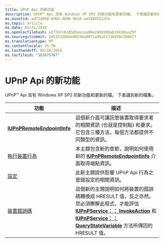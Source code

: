 ```yaml
---
title: UPnP Api 的新功能
description: UPnP™ Api 具有 Windows XP SP2 的新功能和更新的檔。 下表識別新的檔集。
ms.assetid: ad72d9b8-6db4-4b9b-9b10-ae3980521d7e
ms.topic: article
ms.date: 05/31/2018
ms.openlocfilehash: e27747c6185b5aecea86e240d388ab10410aa29f
ms.sourcegitcommit: 2d531328b6ed82d4ad971a45a5131b430c5866f7
ms.translationtype: MT
ms.contentlocale: zh-TW
ms.lasthandoff: 09/16/2019
ms.locfileid: "103675767"
---
```

# <a name="whats-new-in-the-upnp-apis"></a>UPnP Api 的新功能

UPnP™ Api 具有 Windows XP SP2 的新功能和更新的檔。 下表識別新的檔集。



| 功能                                                          | 描述                                                                                                                                                                                                                                                                                                                                                                   |
|------------------------------------------------------------------|-------------------------------------------------------------------------------------------------------------------------------------------------------------------------------------------------------------------------------------------------------------------------------------------------------------------------------------------------------------------------------|
| [**IUPnPRemoteEndpointInfo**](/windows/desktop/api/Upnphost/nn-upnphost-iupnpremoteendpointinfo)       | 這個新介面可讓託管裝置取得要求者的相關資訊 (也就是控制點) 和要求。 它包含三種方法，每個方法都提供不同類型的資訊。                                                                                                                                                              |
| [執行裝置行為](implementing-device-behavior.md) | 本主題包含新的章節，說明如何使用新的 [**IUPnPRemoteEndpointInfo**](/windows/desktop/api/Upnphost/nn-upnphost-iupnpremoteendpointinfo) 介面取得端點資訊。                                                                                                                                                                                                     |
| [設定](configuration-settings.md)             | 此新主題提供影響 UPnP Api 行為之登錄設定的相關資訊。                                                                                                                                                                                                                                                                    |
| [裝置錯誤碼](device-error-codes.md)                     | 這個新的主題說明如何將裝置的錯誤碼轉換成 HRESULT 值，反之亦然。 您必須瞭解此程式，才能評估 [**IUPnPService：： InvokeAction**](/windows/desktop/api/Upnp/nf-upnp-iupnpservice-invokeaction) 和 [**IUPnPService：： QueryStateVariable**](/windows/desktop/api/Upnp/nf-upnp-iupnpservice-querystatevariable) 方法所傳回的 HRESULT 值。 |



 

 

 




